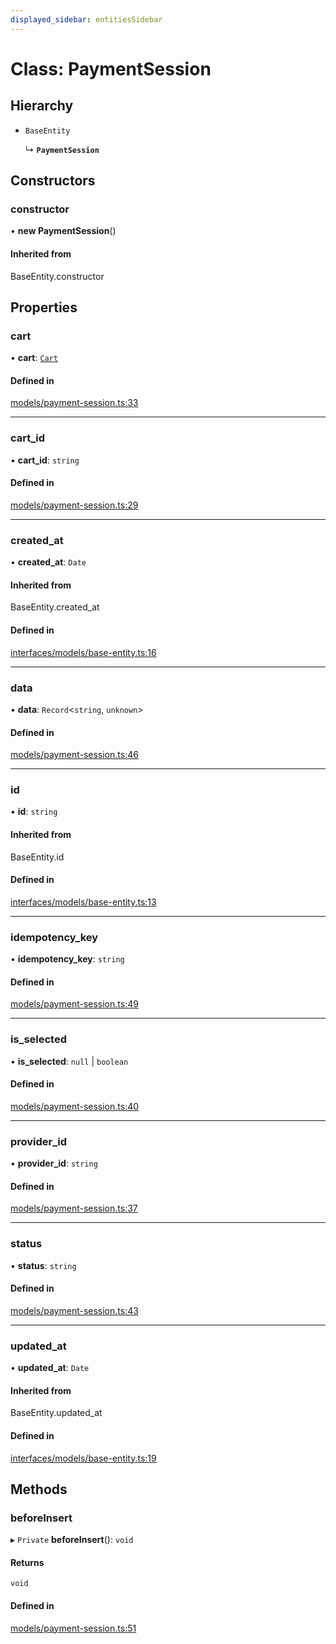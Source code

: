 ```yaml
---
displayed_sidebar: entitiesSidebar
---
```


# Class: PaymentSession

## Hierarchy

- `BaseEntity`

  ↳ **`PaymentSession`**

## Constructors

### constructor

• **new PaymentSession**()

#### Inherited from

BaseEntity.constructor

## Properties

### cart

• **cart**: [`Cart`](Cart.md)

#### Defined in

[models/payment-session.ts:33](https://github.com/medusajs/medusa/blob/0703dd94e/packages/medusa/src/models/payment-session.ts#L33)

___

### cart\_id

• **cart\_id**: `string`

#### Defined in

[models/payment-session.ts:29](https://github.com/medusajs/medusa/blob/0703dd94e/packages/medusa/src/models/payment-session.ts#L29)

___

### created\_at

• **created\_at**: `Date`

#### Inherited from

BaseEntity.created\_at

#### Defined in

[interfaces/models/base-entity.ts:16](https://github.com/medusajs/medusa/blob/0703dd94e/packages/medusa/src/interfaces/models/base-entity.ts#L16)

___

### data

• **data**: `Record`<`string`, `unknown`\>

#### Defined in

[models/payment-session.ts:46](https://github.com/medusajs/medusa/blob/0703dd94e/packages/medusa/src/models/payment-session.ts#L46)

___

### id

• **id**: `string`

#### Inherited from

BaseEntity.id

#### Defined in

[interfaces/models/base-entity.ts:13](https://github.com/medusajs/medusa/blob/0703dd94e/packages/medusa/src/interfaces/models/base-entity.ts#L13)

___

### idempotency\_key

• **idempotency\_key**: `string`

#### Defined in

[models/payment-session.ts:49](https://github.com/medusajs/medusa/blob/0703dd94e/packages/medusa/src/models/payment-session.ts#L49)

___

### is\_selected

• **is\_selected**: ``null`` \| `boolean`

#### Defined in

[models/payment-session.ts:40](https://github.com/medusajs/medusa/blob/0703dd94e/packages/medusa/src/models/payment-session.ts#L40)

___

### provider\_id

• **provider\_id**: `string`

#### Defined in

[models/payment-session.ts:37](https://github.com/medusajs/medusa/blob/0703dd94e/packages/medusa/src/models/payment-session.ts#L37)

___

### status

• **status**: `string`

#### Defined in

[models/payment-session.ts:43](https://github.com/medusajs/medusa/blob/0703dd94e/packages/medusa/src/models/payment-session.ts#L43)

___

### updated\_at

• **updated\_at**: `Date`

#### Inherited from

BaseEntity.updated\_at

#### Defined in

[interfaces/models/base-entity.ts:19](https://github.com/medusajs/medusa/blob/0703dd94e/packages/medusa/src/interfaces/models/base-entity.ts#L19)

## Methods

### beforeInsert

▸ `Private` **beforeInsert**(): `void`

#### Returns

`void`

#### Defined in

[models/payment-session.ts:51](https://github.com/medusajs/medusa/blob/0703dd94e/packages/medusa/src/models/payment-session.ts#L51)
